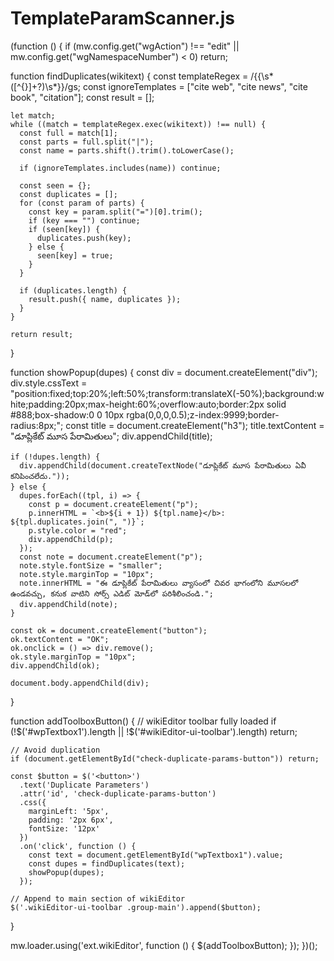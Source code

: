 # TemplateParamScanner.js
(function () {
  if (mw.config.get("wgAction") !== "edit" || mw.config.get("wgNamespaceNumber") < 0) return;

  function findDuplicates(wikitext) {
    const templateRegex = /{{\s*([^{}]+?)\s*}}/gs;
    const ignoreTemplates = ["cite web", "cite news", "cite book", "citation"];
    const result = [];

    let match;
    while ((match = templateRegex.exec(wikitext)) !== null) {
      const full = match[1];
      const parts = full.split("|");
      const name = parts.shift().trim().toLowerCase();

      if (ignoreTemplates.includes(name)) continue;

      const seen = {};
      const duplicates = [];
      for (const param of parts) {
        const key = param.split("=")[0].trim();
        if (key === "") continue;
        if (seen[key]) {
          duplicates.push(key);
        } else {
          seen[key] = true;
        }
      }

      if (duplicates.length) {
        result.push({ name, duplicates });
      }
    }

    return result;
  }

  function showPopup(dupes) {
    const div = document.createElement("div");
    div.style.cssText = "position:fixed;top:20%;left:50%;transform:translateX(-50%);background:white;padding:20px;max-height:60%;overflow:auto;border:2px solid #888;box-shadow:0 0 10px rgba(0,0,0,0.5);z-index:9999;border-radius:8px;";
    const title = document.createElement("h3");
    title.textContent = "డూప్లికేట్ మూస పేరామితులు";
    div.appendChild(title);

    if (!dupes.length) {
      div.appendChild(document.createTextNode("డూప్లికేట్ మూస పేరామితులు ఏవీ కనిపించలేదు."));
    } else {
      dupes.forEach((tpl, i) => {
        const p = document.createElement("p");
        p.innerHTML = `<b>${i + 1}) ${tpl.name}</b>: ${tpl.duplicates.join(", ")}`;
        p.style.color = "red";
        div.appendChild(p);
      });
      const note = document.createElement("p");
      note.style.fontSize = "smaller";
      note.style.marginTop = "10px";
      note.innerHTML = "ఈ డూప్లికేట్ పేరామితులు వ్యాసంలో చివర భాగంలోని మూసలలో ఉండవచ్చు, కనుక వాటిని సోర్స్ ఎడిట్ మోడ్‌లో పరిశీలించండి.";
      div.appendChild(note);
    }

    const ok = document.createElement("button");
    ok.textContent = "OK";
    ok.onclick = () => div.remove();
    ok.style.marginTop = "10px";
    div.appendChild(ok);

    document.body.appendChild(div);
  }

  function addToolboxButton() {
    // wikiEditor toolbar fully loaded
    if (!$('#wpTextbox1').length || !$('#wikiEditor-ui-toolbar').length) return;

    // Avoid duplication
    if (document.getElementById("check-duplicate-params-button")) return;

    const $button = $('<button>')
      .text('Duplicate Parameters')
      .attr('id', 'check-duplicate-params-button')
      .css({
        marginLeft: '5px',
        padding: '2px 6px',
        fontSize: '12px'
      })
      .on('click', function () {
        const text = document.getElementById("wpTextbox1").value;
        const dupes = findDuplicates(text);
        showPopup(dupes);
      });

    // Append to main section of wikiEditor
    $('.wikiEditor-ui-toolbar .group-main').append($button);
  }

  mw.loader.using('ext.wikiEditor', function () {
    $(addToolboxButton);
  });
})();
